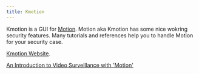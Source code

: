 ```yaml
---
title: Kmotion
---
```


Kmotion is a GUI for [Motion](../wiki/motion.html). Motion aka Kmotion has some nice wokring security features. Many tutorials and references
help you to handle Motion for your security case.

<a href="http://kmotion.eu/~kmotion/mediawiki-1.24.0/index.php/Main_Page" target="_blank">Kmotion Website</a>.  

<a href="https://www.debian-administration.org/article/347/An_Introduction_to_Video_Surveillance_with_'Motion'" target="_blank">An Introduction to Video Surveillance with 'Motion'</a>